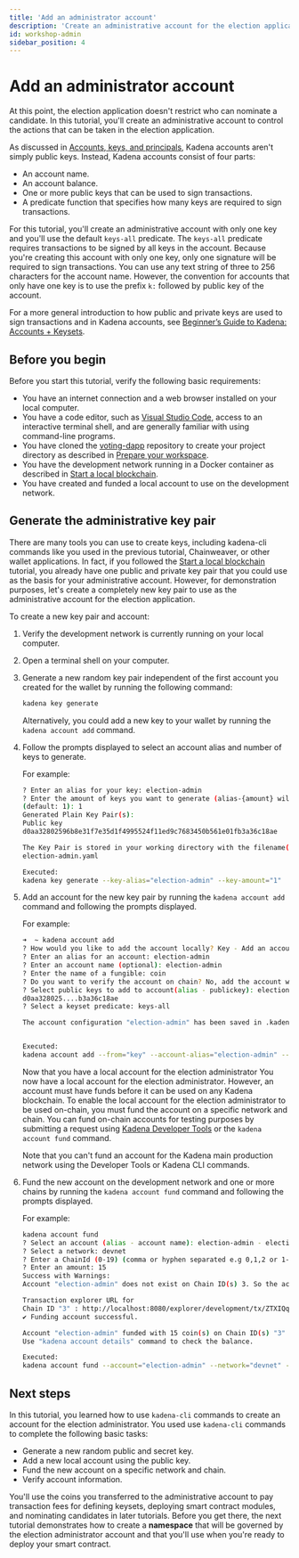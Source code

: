 ```yaml
---
title: 'Add an administrator account'
description: 'Create an administrative account for the election application to control access to specific functions.'
id: workshop-admin
sidebar_position: 4
---
```


# Add an administrator account

At this point, the election application doesn't restrict who can nominate a candidate. 
In this tutorial, you'll create an administrative account to control the actions that can be taken in the election application.

As discussed in [Accounts, keys, and principals](/smart-contracts/accoounts), Kadena accounts aren't simply public keys.
Instead, Kadena accounts consist of four parts:

- An account name.
- An account balance.
- One or more public keys that can be used to sign transactions.
- A predicate function that specifies how many keys are required to sign transactions.

For this tutorial, you'll create an administrative account with only one key and you'll use the default `keys-all` predicate. 
The `keys-all` predicate requires transactions to be signed by all keys in the account. 
Because you're creating this account with only one key, only one signature will be required to sign transactions. 
You can use any text string of three to 256 characters for the account name. 
However, the convention for accounts that only have one key is to use the prefix `k:` followed by public key of the account.

For a more general introduction to how public and private keys are used to sign transactions and in Kadena accounts, see [Beginner’s Guide to Kadena: Accounts + Keysets](https://medium.com/kadena-io/beginners-guide-to-kadena-accounts-keysets-fb7f32104291).

## Before you begin

Before you start this tutorial, verify the following basic requirements:

- You have an internet connection and a web browser installed on your local computer.
- You have a code editor, such as [Visual Studio Code](https://code.visualstudio.com/download), access to an interactive terminal shell, and are generally familiar with using command-line programs.
- You have cloned the [voting-dapp](https://github.com/kadena-community/voting-dapp.git) repository to create your project directory as described in [Prepare your workspace](/resources/election-workshop/workshop-prepare).
- You have the development network running in a Docker container as described in [Start a local blockchain](/resources/election-workshop/workshop-start).
- You have created and funded a local account to use on the development network.

## Generate the administrative key pair

There are many tools you can use to create keys, including kadena-cli commands like you used in the previous tutorial, Chainweaver, or other wallet applications. 
In fact, if you followed the [Start a local blockchain](/resources/election-workshop/workshop-start) tutorial, you already have one public and private key pair that you could use as the basis for your administrative account. 
However, for demonstration purposes, let's create a completely new key pair to use as the administrative account for the election application.

To create a new key pair and account:

1. Verify the development network is currently running on your local computer.
2. Open a terminal shell on your computer.
3. Generate a new random key pair independent of the first account you created for the wallet by running the following command:
   
   ```bash
   kadena key generate
   ```

   Alternatively, you could add a new key to your wallet by running the `kadena account add` command.

4. Follow the prompts displayed to select an account alias and number of keys to generate.
   
   For example:
   
   ```bash
   ? Enter an alias for your key: election-admin
   ? Enter the amount of keys you want to generate (alias-{amount} will increment) 
   (default: 1): 1
   Generated Plain Key Pair(s):
   Public key
   d0aa32802596b8e31f7e35d1f4995524f11ed9c7683450b561e01fb3a36c18ae
   
   The Key Pair is stored in your working directory with the filename(s):
   election-admin.yaml
   
   Executed:
   kadena key generate --key-alias="election-admin" --key-amount="1"
   ```

5. Add an account for the new key pair by running the `kadena account add` command and following the prompts displayed.

   For example:

   ```bash
   ➜  ~ kadena account add                      
   ? How would you like to add the account locally? Key - Add an account by providing public keys from a key file or entering key details manually
   ? Enter an alias for an account: election-admin
   ? Enter an account name (optional): election-admin
   ? Enter the name of a fungible: coin
   ? Do you want to verify the account on chain? No, add the account without verifying on chain
   ? Select public keys to add to account(alias - publickey): election-admin.yaml 
   d0aa328025....b3a36c18ae
   ? Select a keyset predicate: keys-all
   
   The account configuration "election-admin" has been saved in .kadena/accounts/election-admin.yaml
   
   
   Executed:
   kadena account add --from="key" --account-alias="election-admin" --account-name="election-admin" --fungible="coin" --public-keys="d0aa32802596b8e31f7e35d1f4995524f11ed9c7683450b561e01fb3a36c18ae" --predicate="keys-all" 
   ```

   Now that you have a local account for the election administrator
   You now have a local account for the election administrator.
   However, an account must have funds before it can be used on any Kadena blockchain.
   To enable the local account for the election administrator to be used on-chain, you must fund the account on a specific network and chain.
   You can fund on-chain accounts for testing purposes by submitting a request using [Kadena Developer Tools](https://tools.kadena.io/) or the `kadena account fund` command.

   Note that you can't fund an account for the Kadena main production network using the Developer Tools or Kadena CLI commands.

6. Fund the new account on the development network and one or more chains by running the `kadena account fund` command and following the prompts displayed.

   For example:

   ```bash
   kadena account fund
   ? Select an account (alias - account name): election-admin - election-admin
   ? Select a network: devnet
   ? Enter a ChainId (0-19) (comma or hyphen separated e.g 0,1,2 or 1-5 or all): 3
   ? Enter an amount: 15
   Success with Warnings:
   Account "election-admin" does not exist on Chain ID(s) 3. So the account will be created on these Chain ID(s).
   
   Transaction explorer URL for 
   Chain ID "3" : http://localhost:8080/explorer/development/tx/ZTXIQqmYhaUjEnl-BP4ajOzRdQeHz5C2FX76l4bC7hk
   ✔ Funding account successful.
   
   Account "election-admin" funded with 15 coin(s) on Chain ID(s) "3" in development network.
   Use "kadena account details" command to check the balance.
   
   Executed:
   kadena account fund --account="election-admin" --network="devnet" --chain-ids="3" --amount="15"
   ```

## Next steps

In this tutorial, you learned how to use `kadena-cli` commands to create an account for the election administrator.
You used use `kadena-cli` commands to complete the following basic tasks:

- Generate a new random public and secret key.
- Add a new local account using the public key.
- Fund the new account on a specific network and chain.
- Verify account information.

You'll use the coins you transferred to the administrative account to pay transaction fees for defining keysets, deploying smart contract modules, and nominating candidates in later tutorials. 
Before you get there, the next tutorial demonstrates how to create a **namespace** that will be governed by the election administrator account and that you'll use when you're ready to deploy your smart contract.
